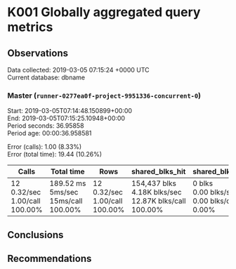 # K001 Globally aggregated query metrics

## Observations ##
Data collected: 2019-03-05 07:15:24 +0000 UTC  
Current database: dbname  



### Master (`runner-0277ea0f-project-9951336-concurrent-0`) ###
Start: 2019-03-05T07:14:48.150899+00:00  
End: 2019-03-05T07:15:25.10948+00:00  
Period seconds: 36.95858  
Period age: 00:00:36.958581  

Error (calls): 1.00 (8.33%)  
Error (total time): 19.44 (10.26%)

Calls | Total&nbsp;time | Rows | shared_blks_hit | shared_blks_read | shared_blks_dirtied | shared_blks_written | blk_read_time | blk_write_time | kcache_reads | kcache_writes | kcache_user_time_ms | kcache_system_time 
-------|------------|------|-----------------|------------------|---------------------|---------------------|---------------|----------------|--------------|---------------|---------------------|--------------------
12<br/>0.32/sec<br/>1.00/call<br/>100.00% |189.52&nbsp;ms<br/>5ms/sec<br/>15ms/call<br/>100.00% |12<br/>0.32/sec<br/>1.00/call<br/>100.00% |154,437&nbsp;blks<br/>4.18K&nbsp;blks/sec<br/>12.87K&nbsp;blks/call<br/>100.00% |0&nbsp;blks<br/>0.00&nbsp;blks/sec<br/>0.00&nbsp;blks/call<br/>0.00% |0&nbsp;blks<br/>0.00&nbsp;blks/sec<br/>0.00&nbsp;blks/call<br/>0.00% |0&nbsp;blks<br/>0.00&nbsp;blks/sec<br/>0.00&nbsp;blks/call<br/>0.00% |0.00&nbsp;ms<br/>0s/sec<br/>0s/call<br/>0.00% |0.00&nbsp;ms<br/>0s/sec<br/>0s/call<br/>0.00% |0.00&nbsp;bytes<br/>0.00&nbsp;bytes/sec<br/>0.00&nbsp;bytes/call<br/>0.00% |0.00&nbsp;bytes<br/>0.00&nbsp;bytes/sec<br/>0.00&nbsp;bytes/call<br/>0.00% |0.00&nbsp;ms<br/>0s/sec<br/>0s/call<br/>0.00% |0.00&nbsp;ms<br/>0s/sec<br/>0s/call<br/>0.00%





## Conclusions ##


## Recommendations ##

